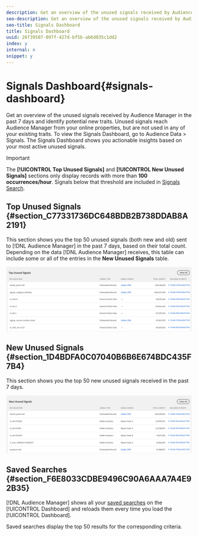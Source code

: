 ```yaml
---
description: Get an overview of the unused signals received by Audience Manager in the past 7 days and identify potential new traits. Unused signals reach Audience Manager from your online properties, but are not used in any of your existing traits. To view the Signals Dashboard, go to Audience Data > Signals. The Signals Dashboard shows you actionable insights based on your most active unused signals.
seo-description: Get an overview of the unused signals received by Audience Manager in the past 7 days and identify potential new traits. Unused signals reach Audience Manager from your online properties, but are not used in any of your existing traits. To view the Signals Dashboard, go to Audience Data > Signals. The Signals Dashboard shows you actionable insights based on your most active unused signals.
seo-title: Signals Dashboard
title: Signals Dashboard
uuid: 26f39507-097f-427d-bf5b-ab6d035c1dd2
index: y
internal: n
snippet: y
---
```


# Signals Dashboard{#signals-dashboard}

Get an overview of the unused signals received by Audience Manager in the past 7 days and identify potential new traits. Unused signals reach Audience Manager from your online properties, but are not used in any of your existing traits. To view the Signals Dashboard, go to Audience Data > Signals. The Signals Dashboard shows you actionable insights based on your most active unused signals.

>[!IMPORTANT]
>
>The **[!UICONTROL Top Unused Signals]** and **[!UICONTROL New Unused Signals]** sections only display records with more than **100 occurrences/hour**. Signals below that threshold are included in [Signals Search](../../c-features/data-explorer/data-explorer-signals-search/data-explorer-signals-search.md#concept_B0C0DC44C3EC4CF8926847F9062F0EC0).

## Top Unused Signals {#section_C77331736DC648BDB2B738DDAB8A2191}

This section shows you the top 50 unused signals (both new and old) sent to [!DNL Audience Manager] in the past 7 days, based on their total count. Depending on the data [!DNL Audience Manager] receives, this table can include some or all of the entries in the **New Unused Signals** table. 

![](assets/signals-top-unused.png)

## New Unused Signals {#section_1D4BDFA0C07040B6B6E674BDC435F7B4}

This section shows you the top 50 new unused signals received in the past 7 days. 

![](assets/signals-new-unused.png)

## Saved Searches {#section_F6E8033CDBE9496C90A6AAA7A4E92B35}

[!DNL Audience Manager] shows all your [saved searches](../../c-features/data-explorer/data-explorer-signals-search/data-explorer-save-search.md#task_F78A67C962D94C1D828B2A4941EAFB6A) on the [!UICONTROL Dashboard] and reloads them every time you load the [!UICONTROL Dashboard].

Saved searches display the top 50 results for the corresponding criteria. 
